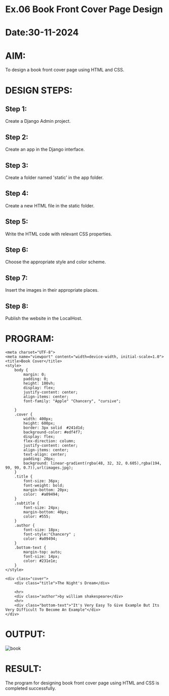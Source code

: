# Ex.06 Book Front Cover Page Design
# Date:30-11-2024
# AIM:
To design a book front cover page using HTML and CSS.

# DESIGN STEPS:
## Step 1:
Create a Django Admin project.

## Step 2:
Create an app in the Django interface.

## Step 3:
Create a folder named 'static' in the app folder.

## Step 4:
Create a new HTML file in the static folder.

## Step 5:
Write the HTML code with relevant CSS properties.

## Step 6:
Choose the appropriate style and color scheme.

## Step 7:
Insert the images in their appropriate places.

## Step 8:
Publish the website in the LocalHost.

# PROGRAM:
<!DOCTYPE html>

<html lang="en">
  
<head>
  
    <meta charset="UTF-8">
    <meta name="viewport" content="width=device-width, initial-scale=1.0">
    <title>Book Cover</title>
    <style>
        body {
            margin: 0;
            padding: 0;
            height: 100vh;
            display: flex;
            justify-content: center;
            align-items: center;
            font-family: "Apple" "Chancery", "cursive";
            
        }
        .cover {
            width: 400px;
            height: 600px;
            border: 3px solid  #241d1d;
            background-color: #edf4f7;
            display: flex;
            flex-direction: column;
            justify-content: center;
            align-items: center;
            text-align: center;
            padding: 20px;
            background: linear-gradient(rgba(48, 32, 32, 0.605),rgba(194, 99, 99, 0.7)),url(images.jpg);
        }
        .title {
            font-size: 36px;
            font-weight: bold;
            margin-bottom: 20px;
            color:  #a09494;
        }
        .subtitle {
            font-size: 24px;
            margin-bottom: 40px;
            color: #555;
        }
        .author {
            font-size: 18px;
            font-style:"Chancery" ;
            color: #a09494;
        }
        .bottom-text {
            margin-top: auto;
            font-size: 14px;
            color: #231e1e;
        }
    </style>
</head>

<body>
  
    <div class="cover">
        <div class="title">The Night's Dream</div>
        
        <hr>
        <div class="author">by william shakespeare</div>
        <hr>
        <div class="bottom-text">"It's Very Easy To Give Example But Its Very Difficult To Become An Example"</div>
    </div>
</body>

</html>

# OUTPUT:
![book](https://github.com/user-attachments/assets/cd3fdee1-51c4-401e-99ef-703c65cd1b62)


# RESULT:
The program for designing book front cover page using HTML and CSS is completed successfully.

